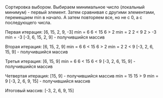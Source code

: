 Сортировка выбором.
Выбираем минимальное число (локальный минимум) - первый элемент. Затем сравнивая с другими элементами, 
перемещаем min  в начало. А затем повторяем все, но не с 0, а с последующего числа.

Первая итерация:
[6, 15, 2, 9, -3]
min = 6
6 < 15
6 > 2
min = 2
2 < 9
2 > -3
min = -3 
[-3, 6, 15, 2, 9] - получившийся массив

Вторая итерация:
[6, 15, 2, 9]
min = 6
6 < 15
6 > 2
min = 2
2 < 9
[-3, 2, 6, 15, 9] - получившийся массив

Третья итерация:
[6, 15, 9]
min = 6
6 < 15
6 < 9
[-3, 2, 6, 15, 9] - получившийся массив

Четвертая итерация:
[15, 9] - получившийся массив
min = 15
15 > 9
min = 9
[-3, 2, 6, 9, 15] - получившийся массив

Итоговый массив:
[-3, 2, 6, 9, 15]